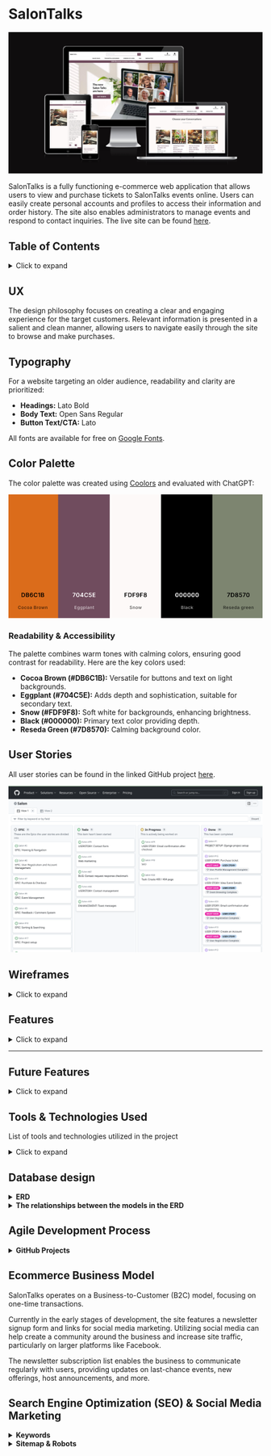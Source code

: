 # SalonTalks
![Salon Talks screen views](documentation/readme_top.png)

SalonTalks is a fully functioning e-commerce web application that allows users to view and purchase tickets to SalonTalks events online. Users can easily create personal accounts and profiles to access their information and order history. The site also enables administrators to manage events and respond to contact inquiries. The live site can be found [here](https://salon-talks-af192748bd52.herokuapp.com).

## Table of Contents
<details>
<summary>Click to expand</summary>

- [The SalonTalks](#salontalks)
- [UX](#ux)
- [Typography](#typography)
- [Color Palette](#color-palette)
- [User Stories](#user-stories)
- [Wireframes](#wireframes)
- [Features](#features)
  - [Existing Features](#existing-features)
  - [Site Pages](#site-pages)
  - [User Features](#user-features)
  - [Admin Features](#admin-features)
- [Future Features](#future-features)
- [Tools & Technologies Used](#tools--technologies-used)
- [Database Design](#database-design)
- [Agile Development Process](#agile-development-process)
  - [GitHub Projects](#github-projects)
  - [GitHub Issues](#github-issues)
  - [MoSCoW Prioritization](#moscow-prioritization)
- [Ecommerce Business Model](#ecommerce-business-model)
- [Search Engine Optimization (SEO) & Social Media Marketing](#search-engine-optimization-seo--social-media-marketing)
  - [Keywords](#keywords)
  - [Sitemap](#sitemap)
  - [Robots](#robots)
- [Testing & Validation](#testing--validation)
- [Deployment](#deployment)
  - [Postgres SQL Database](#postgres-sql-database)
  - [Amazon AWS](#amazon-aws)
    - [S3 Bucket](#s3-bucket)
    - [IAM](#iam)
    - [Final AWS Setup](#final-aws-setup)
  - [Stripe API](#stripe-api)
  - [Gmail API](#gmail-api)
  - [Heroku Deployment](#heroku-deployment)
  - [Local Deployment](#local-deployment)
    - [Cloning](#cloning)
    - [Forking](#forking)
- [Credits](#credits)
- [Content](#content)
- [Media](#media)
- [Acknowledgements](#acknowledgements)

</details>

## UX
The design philosophy focuses on creating a clear and engaging experience for the target customers. Relevant information is presented in a salient and clean manner, allowing users to navigate easily through the site to browse and make purchases.

## Typography
For a website targeting an older audience, readability and clarity are prioritized:

- **Headings:** Lato Bold
- **Body Text:** Open Sans Regular
- **Button Text/CTA:** Lato

All fonts are available for free on [Google Fonts](https://fonts.google.com/selection?query=open+sa).

## Color Palette
The color palette was created using [Coolors](https://coolors.co/db6c1b-704c5e-fdf9f8-000000-7d8570-ffffff) and evaluated with ChatGPT:

![Color Palette](documentation/design/colors.png)

### Readability & Accessibility
The palette combines warm tones with calming colors, ensuring good contrast for readability. Here are the key colors used:

- **Cocoa Brown (#DB6C1B):** Versatile for buttons and text on light backgrounds.
- **Eggplant (#704C5E):** Adds depth and sophistication, suitable for secondary text.
- **Snow (#FDF9F8):** Soft white for backgrounds, enhancing brightness.
- **Black (#000000):** Primary text color providing depth.
- **Reseda Green (#7D8570):** Calming background color.

## User Stories
All user stories can be found in the linked GitHub project [here](https://github.com/users/Josseyo/projects/8).

![Kanban Board](documentation/project_setup/kanban_userstories.png)

## Wireframes
<details>
<summary>Click to expand</summary>

Explore the [Balsamiq wireframes](https://balsamiq.cloud/sr8qece/ptjxrgq).

### Homepage
![Home](documentation/wireframes/Home.png)
- **Header:** Logo, Navigation (Home, Products, About, Contact), Search
- **Main:** Cover image with call to action and ticket purchase button
- **Footer:** Social media links

### Event List View
![Event List View](documentation/wireframes/Event_list.png)
- **Header:** Same as homepage
- **Main:** Sort options, Grid of products
- **Footer:** Social media links

### Product Detail Page
![Event Details View](documentation/wireframes/Event_detail.png)
- **Header:** Same as homepage
- **Main:** Event details with images, description, and purchase options
- **Footer:** Social media links

### Shopping Bag
![Shopping Bag](documentation/wireframes/Bag.png)
- **Header:** Same as homepage
- **Main:** List of cart items with total cost and checkout options
- **Footer:** Social media links

### Checkout
![Checkout](documentation/wireframes/Checkout.png)
- **Header:** Same as homepage
- **Main:** Shipping and payment information
- **Footer:** Social media links

### Checkout Success
![Checkout Success](documentation/wireframes/Checkout_success.png)
- **Header:** Same as homepage
- **Main:** Order confirmation details
- **Footer:** Social media links

### Email Order Confirmation
![Confirmation Email](documentation/wireframes/Email_confirmation.png)
- **Content:** Order summary and customer information

### My Account
![My Account](documentation/wireframes/My_account.png)
- **Header:** Same as homepage
- **Sections:** Profile, Order History, Payment Methods
- **Footer:** Social media links

### Mobile Views
![Mobile Example Views](documentation/wireframes/Mobile_views.png)

</details>

## Features
<details>
<summary>Click to expand</summary>

### Site Pages

| Home Page | Mobile View |
|-----------|-------------|
| ![Home Page](documentation/features/sitepages/home.png) | ![Home Page Mobile](documentation/features/sitepages/home_mobile.png) |

<div style="width: 100%; max-width: 600px; margin: 0 auto;">
    The main homepage for the site. The hero image is large and striking. A large heading tells users they are in the right place, and a call to action button invites users to enter and explore the site products. 
	<br><br>
	A border with a discount offer is placed under the menu to engage the user to make a good deal.
	<br><br>
	All pages have the same navbar at the top of the page to easily reach any view no matter where you are on the site. The navbar also contains a search field to quickly search for any content on the site.

</div>

---

#### Footer
![Footer with Social Links](documentation/features/sitepages/social_links.png)

The footer is shown on all pages except the home page. It contains links to visit me on social media. 

At the end there is a scroll-to-the-top error for quick navigation back to menu

---

### Event List View
| Event List View | Sort Options |
|------------------|--------------|
| ![Event List View](documentation/features/sitepages/all_product_list.png) | ![Sort Options](documentation/features/sitepages/sort_options.png) |


<div style="width: 100%; max-width: 600px; margin: 0 auto;">
    The Event List View displays the Salon Talks available for the user to purchase. It displays images of products and their essential information including title, description, price, category, date and start time of the event. Salon Talks are displayed in a pleasing responsive grid layout, making it easy for a user to browse them. Salon Talks utilise a mouse-hover animation to add to the interactivity of the page. Salon Talks can also be filtered and sorted by name of event, date, price and category.
	<br><br>
	Each page also have a back to previous page link
	Administrators viewing this page can see links under each Salon to edit or delete the event.
	<br>
</div>

---

### Categories
![Categories](documentation/features/sitepages/categories_product_lists_page.png)

Events are divided in Categories & subcategories for easy navigation.

---

### Event Detailed View
| Event Detailed View | Success Bag Toast |
|---------------------|-------------------|
| ![Event Detail View](documentation/features/sitepages/product_detail.png) | ![Success Bag Toast](documentation/features/sitepages/success_bag_toast.png) |

<div style="width: 100%; max-width: 600px; margin: 0 auto;">
    Displays detailed information about the selected event, including images, descriptions, and purchase options.
</div>

---

### Checkout Page
![Shopping Bag](documentation/features/sitepages/checkout.png)

Displays all items currently in the user's shopping basket. Users get a message if their basket is empty, otherwise they will see a list of events that they have selected with a button to navigate to the events page, and another to navigate to the checkout page.

![Shopping Bag](documentation/features/sitepages/toast_remove_item_from_bag.png)

A toast message is shown when item is removed from bag to give direct feedback.

---

### Checkout Page
![Secure Checkout](documentation/features/sitepages/secure_checkout.png)

Checkout Page displays an order summary of the items that are being prepared for purchase with accompanying item details. Displays a total cost of the order to the user. The user also sees a form to fill in their personal details. For logged in users, these details will be pre-filled if the user has provided that information in the past. A checkbox allows users to save entered information to their profile. A payment input form exists at the bottom of the page for a user to enter their payment card information. A message below this warns the user that advancing will complete the purchase and incur a charge to their card.

---

### Checkout Success Page
![Order Success](documentation/features/sitepages/checkout_success.png)

Displays a thank you message to the user, as well as a message telling the order confirmation has been emailed. An order summary with all the relevant information, including a unique order number and the purchased event link is displayed.

---

### Email Order Confirmation
![Email Order Confirmation](documentation/features/sitepages/email_order_confirmation.png)

The order confirmation email includes the same information as the checkout success page. It also includes information on how to contact us for any queries.

---

### About Page
![About Page](documentation/features/sitepages/about.png)

<div style="width: 100%; max-width: 600px; margin: 0 auto;">
 Gives users essential information about The SalonTalks. At the end of the text a "Browse SalonTalks" button is visible to offer an easy way to come to the the events to keep the user engaged and browse the events. 
</div>

---

### FAQ
![FAQ](documentation/features/sitepages/faq.png)

FAQ Page. Displays the most frequently asked questions about the site. Lets users know essential information and quells worries that they may have about the site and its products. Animation and accordion serve to make the information engaging and clean.

---

### Contact
![Contact Page](documentation/features/sitepages/contact.png)

 Users can contact the site owner using the contact form. Users can choose from a selection of subjects and leave their message via the text box.

---

### Contact Success
![Contact Success Page](documentation/features/sitepages/message_sent.png)

Users see this page after sending a contact message via the contact page. This page serves to confirm to the user that their message has been sent successfully. A short message informs the user that their contact message has been received, and that one of the team will respond as soon as possible.

---

### Newsletter Subscription
![Newsletter Subscription](documentation/features/sitepages/newsletter_subscription.png)

Users can signup for Newsletter subscription. The subscription form can be found in the navbar on all pages. 

![Newsletter subscription](documentation/features/sitepages/subscription_signup_suv.png)

Users see a confirmation toast after subscribing.

![Newsletter subscription](documentation/features/sitepages/already_subscribed_toast.png)

The user will be notified if the email has already been subscribed.

In the newsletter, there will be an unsubscribe link in case the user changes their mind.

---

### Custom Error Pages
![404 Page](documentation/features/sitepages/404.png)

These provide a more user-friendly error page than the user would see otherwise and includes an informative message and button to return to the home of the site.

---

### User Features
---

### User Registration
![Signup](documentation/features/sitepages/signup.png)

Users can register for an account using a front-end form. This creates a user object in the database and automatically secures the user's sensitive information.

![signup verification email](documentation/features/sitepages/signup_verification_email.png)

When the user has signed up, they receive an email verification.

---

### User Login
![User Login](documentation/features/sitepages/signin.png)

Users who have made an account can quickly and easily log in to their account in order to access the login-required functionality of the site.

---

### Login Redirect
![login verification message](documentation/features/sitepages/login_message.png)

After logging in, the user is sent to the home page. A message shows that you are logged in and shows if you have something placed in your shopping bag.

---

### Login Dependent Navbar Links
![dependant navbar links](documentation/features/sitepages/dependant_nav.png)

When users are logged in, 'Register' and 'Login' links are replaced with 'My Account' links. This provides the user with visual feedback upon logging in, as well as removing links that they will not need.

---

### User Logout
![User Logout](documentation/features/sitepages/signout.png)

Users who are logged in can easily log out in order to stop access to their account-based information and functionality.

---

### User Password Recovery
![Password Recovery](documentation/features/sitepages/pwd_reset.png)

Users who have forgotten their password can recover their password via the forgot password link on the login page. Users will enter their email and get a password reset link sent to their account email which they can use to set a new password.

---

### User Profile
![User Profile](documentation/features/sitepages/my_profile_with_orders.png)

User profiles are automatically created upon user registration. Displays a user's profile information. Lets a user see their relevant profile information in a clean and simple way, and contains an update form that users can use to update their profile information. Users can also see their order history, with full details of their order as well as links to see past order confirmations.

---

### Admin Features
---

### Add and Edit Product Page
![Edit/Delete Links](documentation/features/sitepages/edit_delete_links.png)

If you are logged in as an administrator you will see links under each event to edit (blue link) or delete (red link) the event.

![edit event](documentation/features/sitepages/edit_event.png)

**Add Event:** Administrators can use a front-end form to create new site products. The form is simple and clean and automatically formats and displays the created product in the same manner as existing products. The form is found under My Account/Product management.

**Edit Event:** Administrators can use a front-end form to update existing events. If the current logged-in user has admin (superuser) privileges, an edit button will appear under products which allows that user to edit the product's details.

---

### Contact Response
![Contact Requests/Response list](documentation/features/sitepages/contact_response_list.png)

Admins can see a list of all of the contact messages sent by users. Messages are displayed in an easy-to-read table, with all of the salient information presented. Messages are automatically sorted with those messages which have not been responded to at the top of the list, with the oldest (the message which has gone unanswered the longest) at the top. Admins can click on the view details links to see the full contact messages, as well as respond to the message.


### Contact Details Page
![Contact Response details page](documentation/features/sitepages/contact_response.png)

Admins can see details of a contact message left by the user. All of the contact message's information can be seen, including email, name, subject, message, and whether this contact message has been responded to. Contact messages can be responded to or deleted via the large buttons at the bottom of the page. A link navigates back to the contact requests page.

**Response Alert**
![Response alert](documentation/features/sitepages/response_alert.png)

Once a response is sent, the contact message is automatically marked as "Responded," and the "respond to message" button will no longer be visible on that message's details page.

---

**Subscribers email**
![Subscribers emails list](documentation/features/sitepages/subscribers_email.png)

The subcsribers emails can be accessed and copied from the django admin view. 

---

### Webhooks
![Webhooks](documentation/features/sitepages/webhook_transactions.png)

![Webhooks](documentation/features/sitepages/webhook_log.png)

![Webhooks](documentation/features/sitepages/webhook_events.png)

The site uses a secure and robust webhook system to ensure that the payment process is not interrupted and corrupted, either through user error or malicious intent. Webhooks are incorporated via the Stripe payment system and are handled on the Stripe website, by way of the python code in checkout > webhook_handler.py and checkout > webhooks.py.

</details>

---

## Future Features
<details>
<summary>Click to expand</summary>

- **Remaining Seats:** Limit ticket availability.
- **Real-Time Updates:** Use JavaScript for dynamic updates of total cost and ticket quantities, automatically remove past events, and update remaining tickets in real-time.
- **Subscription Model:** Implement a subscription payment option for access to all SalonTalks, utilizing Django groups and Stripe integration for backend management and webhook updates.
- **Newsletter Customization:** Develop a system for admins to customize and send newsletters, including a front-end form for text and images, integrated into newsletter views.
- **Complete remaining user stories:** See the project backlog.

</details>


## Tools & Technologies Used
List of tools and technologies utilized in the project
<details>
<summary>Click to expand</summary>

- **HTML:** Main site content.
- **CSS:** Site design and layout.
- **JavaScript:** User interactions.
- **Python:** Back-end programming.
- **Git:** Version control (git add, commit, push).
- **GitHub:** Secure online code storage.
- **Gitpod:** Cloud-based IDE for development.
- **Bootstrap:** Front-end CSS framework for responsiveness and components.
- **Django:** Python framework for the site.
- **PostgreSQL:** Relational database management.
- **CI Database:** PostgreSQL database service.
- **Psycopg2:** PostgreSQL database adapter.
- **Heroku:** Hosting for the back-end.
- **Stripe:** Secure online payments.
- **AWS S3:** Static file storage.
- **Allauth:** User authentication system.
- **Pillow:** Image processing library.
- **Gunicorn:** WSGI server.
- **Crispy Forms:** Auto-formatting for front-end forms.
- **asgiref:** ASGI utilities for Django.
- **boto3:** AWS SDK for Python.
- **botocore:** Core functionality for AWS SDK.
- **dj-database-url:** Database URL parsing for Django.
- **django-allauth**: User authentication system.
- **django-appconf**: Application configuration for Django.
- **django-countries**: Country field for Django forms.
- **django-crispy-forms**: Enhanced form handling in Django.
- **django-extensions**: Extensions for Django development.
- **django-storages**: Storage backends for Django.
- **django-tinymce**: WYSIWYG editor for Django.
- **jmespath**: JSON query language.
- **oauthlib**: OAuth library for Python.
- **PyJWT**: JSON Web Token implementation.
- **python3-openid**: OpenID support for Python.
- **pytz**: Time zone support for Python.
- **rcssmin**: CSS minification library.
- **requests-oauthlib**: OAuth for requests library.
- **rjsmin**: JavaScript minification library.
- **s3transfer**: S3 transfer manager for boto3.
- **sqlparse**: SQL parsing library.
- **stripe**: Stripe API for payments.
- **django-csp**: Content Security Policy middleware for Django.
</details>

## Database design

<details><summary><strong>ERD</strong></summary>

![ERD](documentation/project_setup/erd.svg)
</details>

<details><summary><strong>The relationships between the models in the ERD</strong></summary>

1. **Order and OrderLineItem**:
   - **Relationship**: One-to-Many
   - **Description**: An `Order` can contain multiple `OrderLineItems`. Each `OrderLineItem` is associated with a single `Order`, indicating that it represents a specific product within that order.

2. **OrderLineItem and Product**:
   - **Relationship**: Many-to-One
   - **Description**: Each `OrderLineItem` is linked to one `Product`. A `Product` can appear in multiple `OrderLineItems`, reflecting that the same product can be ordered multiple times in different orders.

3. **Order and UserProfile**:
   - **Relationship**: Many-to-One
   - **Description**: An `Order` is associated with one `UserProfile`. Each `UserProfile` can have multiple `Orders`, representing the order history for that user.

4. **Product and Category**:
   - **Relationship**: Many-to-One
   - **Description**: Each `Product` belongs to one `Category`. A `Category` can contain multiple `Products`, allowing for organization of products into different categories.

5. **UserProfile and Order**:
   - **Relationship**: One-to-Many
   - **Description**: A `UserProfile` can have multiple `Orders`, tracking the order history for that user profile.

6. **SubscribeRequest and Subscribe**:
   - **Relationship**: Many-to-One
   - **Description**: Each `SubscribeRequest` is linked to one `Subscribe`. This indicates that a subscription request is made for a specific subscription type.

7. **CollaborateRequest and Contact**:
   - **Relationship**: Many-to-One
   - **Description**: Each `CollaborateRequest` can be associated with one `Contact`. This shows that a collaboration request may be part of a broader contact inquiry.
   </details>

## Agile Development Process

<details><summary><strong>GitHub Projects</strong></summary>
[GitHub Projects](https://github.com/users/Josseyo/projects/8/views/2?visibleFields=[%22Title%22,%22Status%22,%22Labels%22,%22Milestone%22]&sortedBy[direction]=asc&sortedBy[columnId]=Title&sortedBy[direction]=desc&sortedBy[columnId]=Milestone) served as an Agile tool for this project. Through it, user stories, labels, epics and milestone tasks were planned, then tracked using the basic [Kanban board.](https://github.com/users/Josseyo/projects/8/views/1)

Epics were decomposed into smaller User Stories and Tasks. 
The Github issue linking system was utilised to ensure that user stories which were children of an epic were kept organised and easily accessible through these links.

#### Detailed Userstory
![Userstory](documentation/project_setup/userstory.png)

#### Userstory overview
![Userstories](documentation/project_setup/userstories.png)

#### Epics
![Epics](documentation/project_setup/epic.png)

#### Milestones
![Milestones](documentation/project_setup/milestones.png)

### MoSCoW Prioritization
The MoSCoW method was used with accompanying custom Github project labels to help prioritise the important tasks for the available time.
- **Must Have:** Core functionalities for MVP.
- **Should Have:** Important features for future development.
- **Could Have:** Enhancements for user experience.
- **Will Not Have:** Features for future consideration.

</details>

## Ecommerce Business Model
SalonTalks operates on a Business-to-Customer (B2C) model, focusing on one-time transactions.

Currently in the early stages of development, the site features a newsletter signup form and links for social media marketing. Utilizing social media can help create a community around the business and increase site traffic, particularly on larger platforms like Facebook.

The newsletter subscription list enables the business to communicate regularly with users, providing updates on last-chance events, new offerings, host announcements, and more.

## Search Engine Optimization (SEO) & Social Media Marketing

<details><summary><strong>Keywords</strong></summary>

## Keywords
This project aims to create a supportive online community where individuals can connect, share experiences, and engage in meaningful conversations to combat loneliness. I’ve identified several relevant keywords to enhance the site’s visibility in search engines. This includes a mix of short-tail and long-tail keywords.

### Short-Tail Keywords
- Age and Connectivity
- Book Discussions
- Connect with Others
- Food and Drink Conversations
- Life Experiences
- Loneliness Support
- Meaningful Connections
- Online Conversations
- Salon Talks
- Video Conversation

### Long-Tail Keywords
- Building Genuine Connections through Virtual Talks
- Discussing the Present
- Easy Participation in Online Conversation
- Engaging Online Discussions for Seniors
- Join Engaging Discussions on Life Experiences
- Life Conversation
- Online Community for Meaningful Conversations
- Relaxed Online Space for Sharing Stories
- Supportive Environment for Seniors to Connect

I also experimented with [Word Tracker](https://www.wordtracker.com) to analyze the frequency of some primary keywords for the site, but only until the free trial ended.

![Wordtracker Meaningful Connections](documentation/webmarketing/wordtracker_meaningful_connections.png)
![Wordtracker Book Discussions](documentation/webmarketing/wordtracker_book_discussions.png)
</details>

<details><summary><strong>Sitemap & Robots</strong></summary>

### Sitemap & Robots
To help search engines find and index the site more effectively I added a sitemap in the root directory as well as a robots.txt with default settings instructions for web crawlers.

I've used [XML-Sitemaps](https://www.xml-sitemaps.com) and the [deployed site URL:](https://salon-talks-af192748bd52.herokuapp.com) 
to generate the sitemap.xml file.

- [sitemap.xml](sitemap.xml)
- [robots.txt](robots.txt) `

Links for future implementation:
- [Google search console](https://search.google.com/search-console)
- [Creating and submitting a sitemap](https://developers.google.com/search/docs/advanced/sitemaps/build-sitemap)
- [Managing your sitemaps and using sitemaps reports](https://support.google.com/webmasters/answer/7451001)
- [Testing the robots.txt file](https://support.google.com/webmasters/answer/6062598)

</div>

### Social Media Marketing

Creating a strong social base (with participation) and linking that to the business site can help drive sales. Using more popular providers with a wider user base, such as Facebook, typically maximizes site views.

I've used the
[Balsamiq template](https://code-institute-org.github.io/5P-Assessments-Handbook/files/Facebook_Mockups.zip)
provided by Code Institute, to create a mockup Facebook business account using

![facebook](documentation/webmarketing/facebook.png)

### Newsletter Marketing

A sign-up form is availble on the site to allow users to submit their
email address to subcsribe to our newsletter.

The email address list can be accessed from django admin.

## Testing & Validation

### Manual Testing Protocol
<details>
<summary>Features and workflows were manually tested across different screen sizes and browsers:</summary>

#### 1. User Story: Navigate the Site
- **Test Case 1**: Verify all navigation links are functional.
- **Test Case 2**: Check for broken links in the navigation menu.

#### 2. Browse a List of Upcoming Salons/Events
- **Test Case 1**: Verify the list displays all upcoming events.
- **Test Case 2**: Check for pagination or infinite scroll functionality.
- **Test Case 3**: Verify event details are accessible from the list.

#### 3. Search for an Event
- **Test Case 1**: Verify search functionality returns relevant results.
- **Test Case 2**: Check for no results found message when applicable.
- **Test Case 3**: Verify search filters work correctly.

#### 4. Filter by Category
- **Test Case 1**: Verify filtering by category displays correct events.

#### 5. View Event Details
- **Test Case 1**: Verify event details are displayed correctly.
- **Test Case 2**: Check for the presence of images, dates, and descriptions.

#### 6. Create an Account
- **Test Case 1**: Verify account creation with valid inputs.
- **Test Case 2**: Check for validation messages on invalid inputs.
- **Test Case 3**: Verify the user can log in after account creation.

#### 7. Email Confirmation After Registering
- **Test Case 1**: Verify registration confirmation email is sent.
- **Test Case 2**: Check email contains correct user information.
- **Test Case 3**: Verify that the confirmation link in email is working.

#### 8. User Profile Management
- **Test Case 1**: Verify user can update profile information.
- **Test Case 2**: Verify profile changes are saved and reflected on the profile page.
- **Test Case 3**: Verify user can change their password by clicking forgot password on the login page.

#### 9. Select Quantity
- **Test Case 1**: Verify quantity selection updates the shopping bag total.
- **Test Case 2**: Verify quantity selection reflects correctly in the shopping bag "preview".
- **Test Case 3**: Verify that you can keep shopping.

#### 10. View Products in Shopping Bag
- **Test Case 1**: Verify products are correctly added and displayed in the shopping bag.
- **Test Case 2**: Check for the correct total price in the shopping bag.
- **Test Case 3**: Verify the user can add and remove events from the shopping bag.
- **Test Case 4**: Verify the shopping bag persists after logging in/out.

#### 11. View the Total of Purchase
- **Test Case 1**: Verify total reflects all items in the shopping bag.
- **Test Case 2**: Check for correct application of discounts.
- **Test Case 3**: Verify total updates on quantity changes.

#### 12. Enter Payment Information
- **Test Case 1**: Verify payment form accepts valid inputs.
- **Test Case 2**: Check for validation on incorrect payment details.
- **Test Case 3**: Verify secure transmission of payment information.

#### 13. Purchase Ticket
- **Test Case 1**: Verify ticket purchase process completes successfully.
- **Test Case 2**: Check for appropriate error messages on failed purchases.

#### 14. View Order Confirmation
- **Test Case 1**: Verify order confirmation displays correct order details.
- **Test Case 2**: Verify order confirmation is sent via email.
- **Test Case 3**: Verify order is listed in My Account and that it can be clicked to come to the Event's order detail view.
- **Test Case 4**: Check for a unique order ID in the confirmation.

#### 15. Notifications
- **Test Case 1**: Verify toast messages appears on successful actions (e.g., ticket purchase).
- **Test Case 2**: Verify the content of the toast message is correct.
- **Test Case 3**: Verify notifications appear for relevant alerts (e.g., incorrect or missing input for required form fields).

#### 16. Manage Events
- **Test Case 1**: Verify that user, logged in as admin, can create a new event.
- **Test Case 2**: Verify that user, logged in as admin, have the ability to edit existing events.
- **Test Case 3**: Verify deletion of events works as intended.

#### 17. Logout
- **Test Case 1**: Verify that user can logout and login features are no longer accessed.
- **Test Case 2**: Check that user has to confirm the signout before signing out.

#### 18. Newsletter
- **Test Case 1**: Verify user can subscribe to the newsletter.
- **Test Case 2**: Verify confirmation message functionality works.

#### 19. About the Site
- **Test Case 1**: Verify the About page is accessible.
- **Test Case 2**: Verify links to browse events work correctly.

#### 20. FAQ
- **Test Case 1**: Verify the FAQ page is accessible.
- **Test Case 2**: Check for clarity and relevance of answers.
- **Test Case 3**: Verify the contact form and the subject option dropdown work correctly.

#### 21. Add an Event to the Store
- **Test Case 1**: Verify Administrator can successfully add an event.
- **Test Case 2**: Check for validation on required fields.
- **Test Case 3**: Verify added event appears in the store.

#### 22. Contact Form
- **Test Case 1**: Verify contact form is functional.
- **Test Case 2**: Check for confirmation message after submission.
- **Test Case 3**: Verify submission of invalid inputs returns errors.

#### 23. Contact Management
- **Test Case 1**: Verify Admin can view contacts.
- **Test Case 2**: Verify the ability to respond to messages.
- **Test Case 3**: Verify deletion of messages.
- **Test Case 4**: Verify message is marked as replied when message has been responded to.

</details>

### The code was validated with:
- **HTML**: Validated using the [W3C HTML Validator](https://validator.w3.org/)
- **CSS**: Validated using the [Jigsaw W3 Validator](https://jigsaw.w3.org/css-validator/)
- **JavaScript**: Validated using [JS Hint](https://jshint.com)
- **Python**: Validated using the [CI Python Linter](https://pep8ci.herokuapp.com/)
- **Performance**: Validated using [Lighthouse](https://developers.google.com/web/tools/lighthouse/)
- **Rich results** Validated using [Rich text test](https://search.google.com/test/rich-results/result?id=Gfu7gG7eXs8eFwfpV9mgQw)


**See detailed [Test Report](documentation/TESTING.md)**
**See [Bug Report](documentation/BUGS.md)**


## Deployment
The live site is deployed on heroku and can be found here [deployed site](https://salon-talks-af192748bd52.herokuapp.com) 

## Setup

<details>
<summary><strong>Postgres SQL Database</strong></summary>

The project utilizes 
[PostgreSQL from Code Institute](https://dbs.ci-dbs.net) 
(only available to current students of Code Institute)

Add your email to receive your database. To manage your databases, click on the management URL in the confirmation email. This URL is like a password and is unique to you. If you have forgotten or lost your management link, [click here](https://dbs.ci-dbs.net/manage/) to retrieve it.

</details>

<details>
<summary><strong>Amazon AWS</strong></summary>

This project uses [AWS](https://aws.amazon.com) to store media and static files online, due to the fact that Heroku doesn't persist this type of data.

Once you've created an AWS account and logged-in, follow these series of steps to get your project connected.
Make sure you're on the **AWS Management Console** page.

#### S3 Bucket

- Search for **S3**.
- Create a new bucket, give it a name (matching your Heroku app name), and choose the region closest to you.
- Uncheck **Block all public access**, and acknowledge that the bucket will be public (required for it to work on Heroku).
- From **Object Ownership**, make sure to have **ACLs enabled**, and **Bucket owner preferred** selected.
- From the **Properties** tab, turn on static website hosting, and type `index.html` and `error.html` in their respective fields, then click **Save**.
- From the **Permissions** tab, paste in the following CORS configuration:

	```shell
	[
		{
			"AllowedHeaders": [
				"Authorization"
			],
			"AllowedMethods": [
				"GET"
			],
			"AllowedOrigins": [
				"*"
			],
			"ExposeHeaders": []
		}
	]
	```

- Copy your **ARN** string.
- From the **Bucket Policy** tab, select the **Policy Generator** link, and use the following steps:
	- Policy Type: **S3 Bucket Policy**
	- Effect: **Allow**
	- Principal: `*`
	- Actions: **GetObject**
	- Amazon Resource Name (ARN): **paste-your-ARN-here**
	- Click **Add Statement**
	- Click **Generate Policy**
	- Copy the entire Policy, and paste it into the **Bucket Policy Editor**

		```shell
		{
			"Id": "Policy1234567890",
			"Version": "2012-10-17",
			"Statement": [
				{
					"Sid": "Stmt1234567890",
					"Action": [
						"s3:GetObject"
					],
					"Effect": "Allow",
					"Resource": "arn:aws:s3:::your-bucket-name/*"
					"Principal": "*",
				}
			]
		}
		```

	- Before you click "Save", add `/*` to the end of the Resource key in the Bucket Policy Editor (like above).
	- Click **Save**.
- From the **Access Control List (ACL)** section, click "Edit" and enable **List** for **Everyone (public access)**, and accept the warning box.
	- If the edit button is disabled, you need to change the **Object Ownership** section above to **ACLs enabled** (mentioned above).


#### IAM

Back on the AWS Services Menu, search for and open **IAM** (Identity and Access Management).
Once on the IAM page, follow these steps:

- From **User Groups**, click **Create New Group**.
	- Suggested Name: `group-salontalks` (group + the project name)
- Tags are optional, but you must click it to get to the **review policy** page.
- From **User Groups**, select your newly created group, and go to the **Permissions** tab.
- Open the **Add Permissions** dropdown, and click **Attach Policies**.
- Select the policy, then click **Add Permissions** at the bottom when finished.
- From the **JSON** tab, select the **Import Managed Policy** link.
	- Search for **S3**, select the `AmazonS3FullAccess` policy, and then **Import**.
	- You'll need your ARN from the S3 Bucket copied again, which is pasted into "Resources" key on the Policy.

		```shell
		{
			"Version": "2012-10-17",
			"Statement": [
				{
					"Effect": "Allow",
					"Action": "s3:*",
					"Resource": [
						"arn:aws:s3:::your-bucket-name",
						"arn:aws:s3:::your-bucket-name/*"
					]
				}
			]
		}
		```
	
	- Click **Review Policy**.
	- Suggested Name: `policy-salontalks` (policy + the project name)
	- Provide a description:
		- "Access to S3 Bucket for SalonTalks static files."
	- Click **Create Policy**.
- From **User Groups**, click your "group-salontalks".
- Click **Attach Policy**.
- Search for the policy you've just created ("policy-salontalks") and select it, then **Attach Policy**.
- From **User Groups**, click **Add User**.
	- Suggested Name: `user-salontalks` (user + the project name)
- For "Select AWS Access Type", select **Programmatic Access**.
- Select the group to add your new user to: `group-salontalks`
- Tags are optional, but you must click it to get to the **review user** page.
- Click **Create User** once done.
- You should see a button to **Download .csv**, click it to save a copy on your system.
	- **IMPORTANT**: once you pass this page, you cannot come back to download it again, so do it immediately!
	- This contains the user's **Access key ID** and **Secret access key**.
	- `AWS_ACCESS_KEY_ID` = **Access key ID**
	- `AWS_SECRET_ACCESS_KEY` = **Secret access key**

#### Final AWS Setup

- If Heroku Config Vars has `DISABLE_COLLECTSTATIC` still, this can be removed now, so that AWS will handle the static files.
- Back within **S3**, create a new folder called: `media`.
- Select any existing media images for your project to prepare them for being uploaded into the new folder.
- Under **Manage Public Permissions**, select **Grant public read access to this object(s)**.
- No further settings are required, so click **Upload**.

</details>

<details>
<summary><strong>Stripe API</strong></summary>

This project uses [Stripe](https://stripe.com) to handle the ecommerce payments.

Once you've created a Stripe account and logged-in, follow these series of steps to get your project connected.

- From your Stripe dashboard, click to expand the "Get your test API keys".
- You'll have two keys here:
	- `STRIPE_PUBLIC_KEY` = Publishable Key (starts with **pk**)
	- `STRIPE_SECRET_KEY` = Secret Key (starts with **sk**)

As a backup, in case users prematurely close the purchase-order page during payment, we can include Stripe Webhooks.

- From your Stripe dashboard, click **Developers**, and select **Webhooks**.
- From there, click **Add Endpoint**.
	- `https://salon-talks-af192748bd52.herokuapp.com/checkout/wh/`
- Click **receive all events**.
- Click **Add Endpoint** to complete the process.
- You'll have a new key here:
	- `STRIPE_WH_SECRET` = Signing Secret (Wehbook) Key (starts with **wh**)

</details>

<details>
<summary><strong>Gmail API</strong></summary>

This project uses [Gmail](https://mail.google.com) to handle sending emails to users for account verification and purchase order confirmations.

Once you've created a Gmail (Google) account and logged-in, follow these series of steps to get your project connected.

- Click on the **Account Settings** (cog icon) in the top-right corner of Gmail.
- Click on the **Accounts and Import** tab.
- Within the section called "Change account settings", click on the link for **Other Google Account settings**.
- From this new page, select **Security** on the left.
- Select **2-Step Verification** to turn it on. (verify your password and account)
- Once verified, select **Turn On** for 2FA.
- Navigate back to the **Security** page, and you'll see a new option called **App passwords**.
- This might prompt you once again to confirm your password and account.
- Select **Mail** for the app type.
- Select **Other (Custom name)** for the device type.
	- Any custom name, such as "Django" or salontalk
- You'll be provided with a 16-character password (API key).
	- Save this somewhere locally, as you cannot access this key again later!
	- `EMAIL_HOST_PASS` = user's 16-character API key
	- `EMAIL_HOST_USER` = user's own personal Gmail email address
</details>

<details>
<summary><strong>Heroku Deployment</strong></summary>

This project uses [Heroku](https://www.heroku.com), a platform as a service (PaaS) that enables developers to build, run, and operate applications entirely in the cloud.

Deployment steps are as follows, after account setup:

- Select **New** in the top-right corner of your Heroku Dashboard, and select **Create new app** from the dropdown menu.
- Your app name must be unique, and then choose a region closest to you (EU or USA), and finally, select **Create App**.
- From the new app **Settings**, click **Reveal Config Vars**, and set your environment variables.

| Key | Value |
| --- | --- |
| `AWS_ACCESS_KEY_ID` | user's own value |
| `AWS_SECRET_ACCESS_KEY` | user's own value |
| `DATABASE_URL` | user's own value |
| `DISABLE_COLLECTSTATIC` | 1 (*this is temporary, and can be removed for the final deployment*) |
| `EMAIL_HOST_PASS` | user's own value |
| `EMAIL_HOST_USER` | user's own value |
| `SECRET_KEY` | user's own value |
| `STRIPE_PUBLIC_KEY` | user's own value |
| `STRIPE_SECRET_KEY` | user's own value |
| `STRIPE_WH_SECRET` | user's own value |
| `USE_AWS` | True |

Heroku needs two additional files in order to deploy properly.

- requirements.txt
- Procfile

You can install this project's **requirements** (where applicable) using:

- `pip3 install -r requirements.txt`

If you have your own packages that have been installed, then the requirements file needs updated using:

- `pip3 freeze --local > requirements.txt`

The **Procfile** can be created with the following command:

- `echo web: gunicorn app_name.wsgi > Procfile`
- *replace **app_name** with the name of your primary Django app name; the folder where settings.py is located*

For Heroku deployment, follow these steps to connect your own GitHub repository to the newly created app:

Either:

- Select **Automatic Deployment** from the Heroku app.

Or:

- In the Terminal/CLI, connect to Heroku using this command: `heroku login -i`
- Set the remote for Heroku: `heroku git:remote -a app_name` (replace *app_name* with your app name)
- After performing the standard Git `add`, `commit`, and `push` to GitHub, you can now type:
	- `git push heroku main`

The project should now be connected and deployed to Heroku!

</details>

<details>
<summary><strong>Local Deployment</strong></summary>

This project can be cloned or forked in order to make a local copy on your own system.

For either method, you will need to install any applicable packages found within the *requirements.txt* file.

- `pip3 install -r requirements.txt`.

You will need to create a new file called `env.py` at the root-level,
and include the same environment variables listed above from the Heroku deployment steps.

Sample `env.py` file:

```python
import os

os.environ.setdefault("AWS_ACCESS_KEY_ID", "user's own value")
os.environ.setdefault("AWS_SECRET_ACCESS_KEY", "user's own value")
os.environ.setdefault("DATABASE_URL", "user's own value")
os.environ.setdefault("EMAIL_HOST_PASS", "user's own value")
os.environ.setdefault("EMAIL_HOST_USER", "user's own value")
os.environ.setdefault("SECRET_KEY", "user's own value")
os.environ.setdefault("STRIPE_PUBLIC_KEY", "user's own value")
os.environ.setdefault("STRIPE_SECRET_KEY", "user's own value")
os.environ.setdefault("STRIPE_WH_SECRET", "user's own value")

# local environment only (do not include these in production/deployment!)
os.environ.setdefault("DEBUG", "True")
```

Once the project is cloned or forked, in order to run it locally, you'll need to follow these steps:

- Start the Django app: `python3 manage.py runserver`
- Stop the app once it's loaded: `CTRL+C` or `⌘+C` (Mac)
- Make any necessary migrations: `python3 manage.py makemigrations`
- Migrate the data to the database: `python3 manage.py migrate`
- Create a superuser: `python3 manage.py createsuperuser`
- Load fixtures (if applicable): `python3 manage.py loaddata file-name.json` (repeat for each file)
- Everything should be ready now, so run the Django app again: `python3 manage.py runserver`

If you'd like to backup your database models, use the following command for each model you'd like to create a fixture for:

- `python3 manage.py dumpdata your-model > your-model.json`
- *repeat this action for each model you wish to backup*

#### Cloning

You can clone the repository by following these steps:

1. Go to the [GitHub repository](https://github.com/josseyo/salon) 
2. Locate the Code button above the list of files and click it 
3. Select if you prefer to clone using HTTPS, SSH, or GitHub CLI and click the copy button to copy the URL to your clipboard
4. Open Git Bash or Terminal
5. Change the current working directory to the one where you want the cloned directory
6. In your IDE Terminal, type the following command to clone my repository:
	- `git clone https://github.com/josseyo/salon.git`
7. Press Enter to create your local clone.

Alternatively, if using Gitpod, you can click below to create your own workspace using this repository.

[![Open in Gitpod](https://gitpod.io/button/open-in-gitpod.svg)](https://gitpod.io/#https://github.com/josseyo/salon)

Please note that in order to directly open the project in Gitpod, you need to have the browser extension installed.
A tutorial on how to do that can be found [here](https://www.gitpod.io/docs/configure/user-settings/browser-extension).

#### Forking

By forking the GitHub Repository, we make a copy of the original repository on our GitHub account to view and/or make changes without affecting the original owner's repository.
You can fork this repository by using the following steps:

1. Log in to GitHub and locate the [GitHub Repository](https://github.com/josseyo/salon)
2. At the top of the Repository (not top of page) just above the "Settings" Button on the menu, locate the "Fork" Button.
3. Once clicked, you should now have a copy of the original repository in your own GitHub account!

</details>

---

## Credits

### Contributors

<details>
<summary><strong>Resources and Tutorials</strong></summary>

- **Django eCommerce Tutorial**: Comprehensive guide for building an eCommerce site using Django.
  - [GitHub Repository](https://github.com/imanaspaul/Django-eCommerce-tutorial-manascode/blob/master/ecommerce/ecommerce/settings.py)
  - [Part Two - Django Allauth](https://manascode.com/django-e-commerce-tutorial-part-two-django-allauth/)
  
- **Web Piano Academy**: Reference for readme and contact management.
  - [GitHub Repository](https://github.com/LewisMDillon/web-piano-academy/blob/main/README.md)

- **EmailJS**: Service for sending emails from your application.
  - [EmailJS Website](https://www.emailjs.com/)

- **Django Stripe Tutorial**: Guide for integrating Stripe payment processing.
  - [Learn Django](https://learndjango.com/tutorials/django-stripe-tutorial#configure-stripe)

- **Code Institute Course**: Resource for understanding Django fundamentals.
  - [Course Material](https://learn.codeinstitute.net/courses/course-v1:CodeInstitute+EA101+4/courseware/eb05f06e62c64ac89823cc956fcd8191/9c06563251a34ed19f5d4273ab4d55ab/?child=first)

- **FAQ Creation**: 
  - [Django Easy FAQ](https://pypi.org/project/django-easy-faq/)

- **Newsletter Subscription**:
  - [Building an Email Newsletter Subscriber in Django](https://dev.to/shubhamkshatriya25/how-to-build-a-email-newsletter-subscriber-in-django-j2p)
  - [Django Forum Discussion on Subscription Options](https://forum.djangoproject.com/t/how-to-add-subscribe-option-in-a-django-website/12449)

- **Data Corruption Solutions**:
  - [Stack Overflow Discussion](https://stackoverflow.com/questions/38970832/session-data-corrupted-in-django)

- **Custom Error 404 Page**:
  - [YouTube Tutorial](https://www.youtube.com/watch?v=Tsmjxh4bj8k)

- **SEO Best Practices**:
  - [Google Developers - Robots Meta Tag](https://developers.google.com/search/docs/crawling-indexing/robots-meta-tag)
  - [Keyword Validation Tool](https://www.wordtracker.com/search?query=book%20discussions)

### Content
ChatGPT has been used to create categories, product descriptions, product images and evaluate the color palette.

### Media
| [TinyPNG](https://tinypng.com) | tool for image compression |<br>
| [Flat Icon](https://flaticon.com) | favicon | 

### Acknowledgements
- Code Institute for providing lms & tutor support 
- Rory Sheridan my mentor for valuable tips and support
- Christina Åhman for laughter and support 
- Lotta Tuvstedt for the idea and support

</details>

